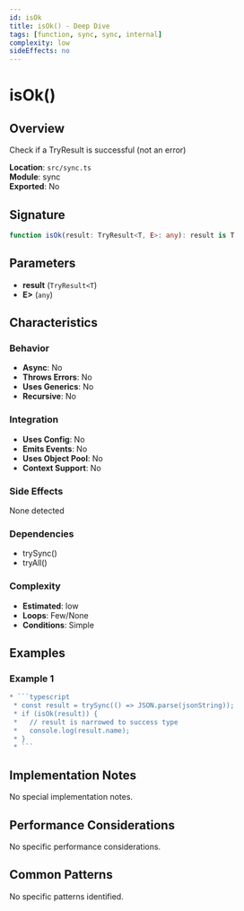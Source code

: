 ```yaml
---
id: isOk
title: isOk() - Deep Dive
tags: [function, sync, sync, internal]
complexity: low
sideEffects: no
---
```


# isOk()

## Overview
Check if a TryResult is successful (not an error)

**Location**: `src/sync.ts`  
**Module**: sync  
**Exported**: No  

## Signature
```typescript
function isOk(result: TryResult<T, E>: any): result is T
```

## Parameters
- **result** (`TryResult<T`)
- **E>** (`any`)

## Characteristics

### Behavior
- **Async**: No
- **Throws Errors**: No
- **Uses Generics**: No
- **Recursive**: No

### Integration
- **Uses Config**: No
- **Emits Events**: No
- **Uses Object Pool**: No
- **Context Support**: No

### Side Effects
None detected

### Dependencies
- trySync()
- tryAll()

### Complexity
- **Estimated**: low
- **Loops**: Few/None
- **Conditions**: Simple


## Examples

### Example 1
```typescript
* ```typescript
 * const result = trySync(() => JSON.parse(jsonString));
 * if (isOk(result)) {
 *   // result is narrowed to success type
 *   console.log(result.name);
 * }
 * ```
```



## Implementation Notes
No special implementation notes.

## Performance Considerations
No specific performance considerations.

## Common Patterns
No specific patterns identified.
